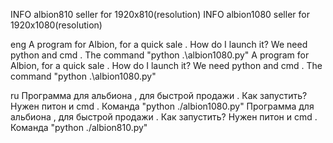 INFO albion810 seller for 1920x810(resolution)
INFO albion1080 seller for 1920x1080(resolution)

eng
A program for Albion, for a quick sale . How do I launch it? We need python and cmd . The command "python .\albion1080.py" 
A program for Albion, for a quick sale . How do I launch it? We need python and cmd . The command "python .\albion1080.py" 

ru
Программа для альбиона , для быстрой продажи . Как запустить? Нужен питон и cmd . Команда "python ./albion1080.py"
Программа для альбиона , для быстрой продажи . Как запустить? Нужен питон и cmd . Команда "python ./albion810.py"

